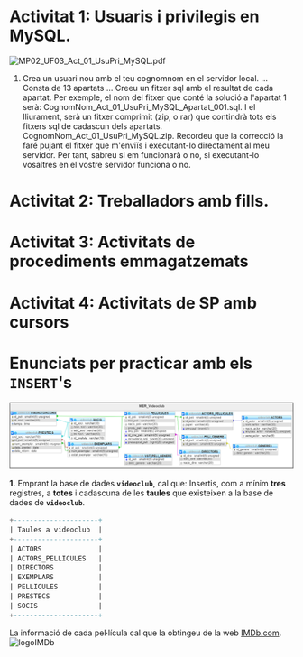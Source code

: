 # Activitat 1: Usuaris i privilegis en MySQL.

![MP02_UF03_Act_01_UsuPri_MySQL.pdf](https://drive.google.com/file/d/1E6k5Jr9fqZdxhvm0vLyH7LPN5QzDuFER/view)
1. Crea un usuari nou amb el teu cognomnom en el servidor local.
...
Consta de 13 apartats
...
Creeu un fitxer sql amb el resultat de cada apartat. Per exemple, el nom del fitxer que
conté la solució a l'apartat 1 serà:
CognomNom_Act_01_UsuPri_MySQL_Apartat_001.sql.
I el lliurament, serà un fitxer comprimit (zip, o rar) que contindrà tots els fitxers sql de
cadascun dels apartats.
CognomNom_Act_01_UsuPri_MySQL.zip.
Recordeu que la correcció la faré pujant el fitxer que m'enviïs i executant-lo directament
al meu servidor. Per tant, sabreu si em funcionarà o no, si executant-lo vosaltres en el
vostre servidor funciona o no.


# Activitat 2: Treballadors amb fills.
# Activitat 3: Activitats de procediments emmagatzemats 
# Activitat 4: Activitats de SP amb cursors


# Enunciats per practicar amb els `INSERT`'s
![MER_Videoclub](./imatges/MER_Videoclub.png)


**1.** Emprant la base de dades **`videoclub`**, cal que:
Insertis, com a mínim **tres** registres, a **totes** i cadascuna de les **taules** que existeixen a la base de dades de **`videoclub`**.


~~~~sql
+---------------------+
| Taules a videoclub  |
+---------------------+
| ACTORS              |
| ACTORS_PELLICULES   |
| DIRECTORS           |
| EXEMPLARS           |
| PELLICULES          |
| PRESTECS            |
| SOCIS               |
+---------------------+
~~~~
La informació de cada pel·lícula cal que la obtingeu de la web [IMDb.com](https://www.imdb.com/). ![logoIMDb](https://upload.wikimedia.org/wikipedia/commons/thumb/6/69/IMDB_Logo_2016.svg/245px-IMDB_Logo_2016.svg.png)
